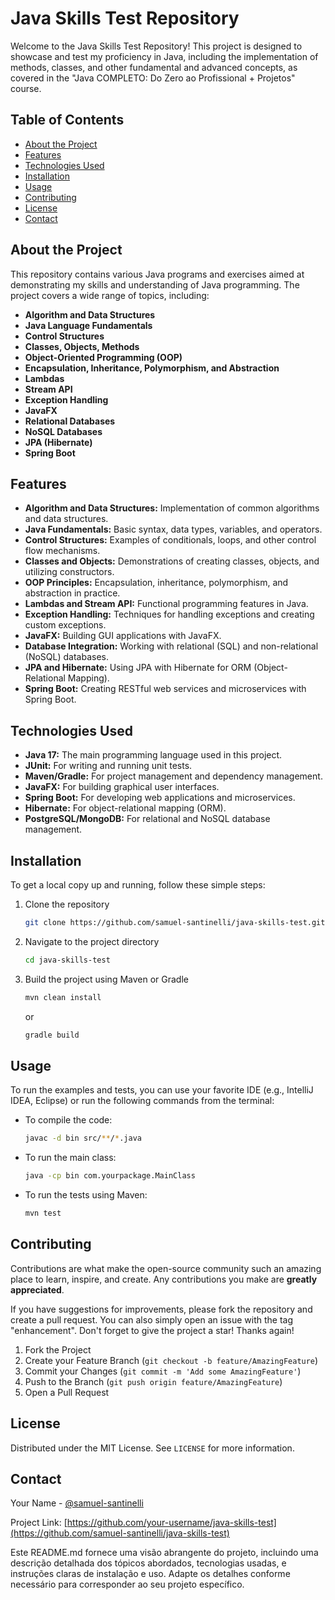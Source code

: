 # Java Skills Test Repository

Welcome to the Java Skills Test Repository! This project is designed to showcase and test my proficiency in Java, including the implementation of methods, classes, and other fundamental and advanced concepts, as covered in the "Java COMPLETO: Do Zero ao Profissional + Projetos" course.

## Table of Contents
- [About the Project](#about-the-project)
- [Features](#features)
- [Technologies Used](#technologies-used)
- [Installation](#installation)
- [Usage](#usage)
- [Contributing](#contributing)
- [License](#license)
- [Contact](#contact)

## About the Project

This repository contains various Java programs and exercises aimed at demonstrating my skills and understanding of Java programming. The project covers a wide range of topics, including:

- **Algorithm and Data Structures**
- **Java Language Fundamentals**
- **Control Structures**
- **Classes, Objects, Methods**
- **Object-Oriented Programming (OOP)**
- **Encapsulation, Inheritance, Polymorphism, and Abstraction**
- **Lambdas**
- **Stream API**
- **Exception Handling**
- **JavaFX**
- **Relational Databases**
- **NoSQL Databases**
- **JPA (Hibernate)**
- **Spring Boot**

## Features

- **Algorithm and Data Structures:** Implementation of common algorithms and data structures.
- **Java Fundamentals:** Basic syntax, data types, variables, and operators.
- **Control Structures:** Examples of conditionals, loops, and other control flow mechanisms.
- **Classes and Objects:** Demonstrations of creating classes, objects, and utilizing constructors.
- **OOP Principles:** Encapsulation, inheritance, polymorphism, and abstraction in practice.
- **Lambdas and Stream API:** Functional programming features in Java.
- **Exception Handling:** Techniques for handling exceptions and creating custom exceptions.
- **JavaFX:** Building GUI applications with JavaFX.
- **Database Integration:** Working with relational (SQL) and non-relational (NoSQL) databases.
- **JPA and Hibernate:** Using JPA with Hibernate for ORM (Object-Relational Mapping).
- **Spring Boot:** Creating RESTful web services and microservices with Spring Boot.

## Technologies Used

- **Java 17:** The main programming language used in this project.
- **JUnit:** For writing and running unit tests.
- **Maven/Gradle:** For project management and dependency management.
- **JavaFX:** For building graphical user interfaces.
- **Spring Boot:** For developing web applications and microservices.
- **Hibernate:** For object-relational mapping (ORM).
- **PostgreSQL/MongoDB:** For relational and NoSQL database management.

## Installation

To get a local copy up and running, follow these simple steps:

1. Clone the repository
   ```sh
   git clone https://github.com/samuel-santinelli/java-skills-test.git
   ```
2. Navigate to the project directory
   ```sh
   cd java-skills-test
   ```
3. Build the project using Maven or Gradle
   ```sh
   mvn clean install
   ```
   or
   ```sh
   gradle build
   ```

## Usage

To run the examples and tests, you can use your favorite IDE (e.g., IntelliJ IDEA, Eclipse) or run the following commands from the terminal:

- To compile the code:
  ```sh
  javac -d bin src/**/*.java
  ```
- To run the main class:
  ```sh
  java -cp bin com.yourpackage.MainClass
  ```
- To run the tests using Maven:
  ```sh
  mvn test
  ```

## Contributing

Contributions are what make the open-source community such an amazing place to learn, inspire, and create. Any contributions you make are **greatly appreciated**.

If you have suggestions for improvements, please fork the repository and create a pull request. You can also simply open an issue with the tag "enhancement".
Don't forget to give the project a star! Thanks again!

1. Fork the Project
2. Create your Feature Branch (`git checkout -b feature/AmazingFeature`)
3. Commit your Changes (`git commit -m 'Add some AmazingFeature'`)
4. Push to the Branch (`git push origin feature/AmazingFeature`)
5. Open a Pull Request

## License

Distributed under the MIT License. See `LICENSE` for more information.

## Contact

Your Name - [@samuel-santinelli]([https://www.linkedin.com/in/samuel-santinelli])

Project Link: [https://github.com/your-username/java-skills-test](https://github.com/samuel-santinelli/java-skills-test)


Este README.md fornece uma visão abrangente do projeto, incluindo uma descrição detalhada dos tópicos abordados, tecnologias usadas, e instruções claras de instalação e uso. Adapte os detalhes conforme necessário para corresponder ao seu projeto específico.
